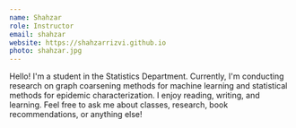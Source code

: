 ```yaml
---
name: Shahzar
role: Instructor
email: shahzar
website: https://shahzarrizvi.github.io
photo: shahzar.jpg
---
```


Hello! I'm a student in the Statistics Department. Currently, I'm conducting research on graph coarsening methods for machine learning and statistical methods for epidemic characterization. I enjoy reading, writing, and learning. Feel free to ask me about classes, research, book recommendations, or anything else!
